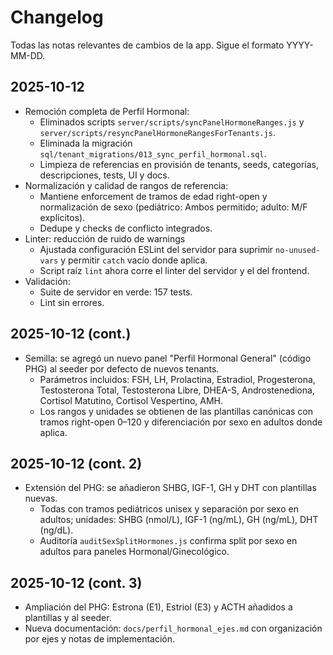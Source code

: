 # Changelog

Todas las notas relevantes de cambios de la app. Sigue el formato YYYY-MM-DD.

## 2025-10-12

- Remoción completa de Perfil Hormonal:
  - Eliminados scripts `server/scripts/syncPanelHormoneRanges.js` y `server/scripts/resyncPanelHormoneRangesForTenants.js`.
  - Eliminada la migración `sql/tenant_migrations/013_sync_perfil_hormonal.sql`.
  - Limpieza de referencias en provisión de tenants, seeds, categorías, descripciones, tests, UI y docs.
- Normalización y calidad de rangos de referencia:
  - Mantiene enforcement de tramos de edad right-open y normalización de sexo (pediátrico: Ambos permitido; adulto: M/F explícitos).
  - Dedupe y checks de conflicto integrados.
- Linter: reducción de ruido de warnings
  - Ajustada configuración ESLint del servidor para suprimir `no-unused-vars` y permitir `catch` vacío donde aplica.
  - Script raíz `lint` ahora corre el linter del servidor y el del frontend.
- Validación:
  - Suite de servidor en verde: 157 tests.
  - Lint sin errores.

## 2025-10-12 (cont.)

- Semilla: se agregó un nuevo panel "Perfil Hormonal General" (código PHG) al seeder por defecto de nuevos tenants.
  - Parámetros incluidos: FSH, LH, Prolactina, Estradiol, Progesterona, Testosterona Total, Testosterona Libre, DHEA-S, Androstenediona, Cortisol Matutino, Cortisol Vespertino, AMH.
  - Los rangos y unidades se obtienen de las plantillas canónicas con tramos right-open 0–120 y diferenciación por sexo en adultos donde aplica.

## 2025-10-12 (cont. 2)

- Extensión del PHG: se añadieron SHBG, IGF-1, GH y DHT con plantillas nuevas.
  - Todas con tramos pediátricos unisex y separación por sexo en adultos; unidades: SHBG (nmol/L), IGF-1 (ng/mL), GH (ng/mL), DHT (ng/dL).
  - Auditoría `auditSexSplitHormones.js` confirma split por sexo en adultos para paneles Hormonal/Ginecológico.

## 2025-10-12 (cont. 3)

- Ampliación del PHG: Estrona (E1), Estriol (E3) y ACTH añadidos a plantillas y al seeder.
- Nueva documentación: `docs/perfil_hormonal_ejes.md` con organización por ejes y notas de implementación.

